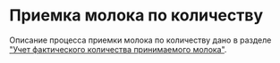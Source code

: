 # Приемка молока по количеству

Описание процесса приемки молока по количеству дано в разделе ["Учет фактического количества принимаемого молока"](../../../Manufacture/Milk/MilkReceiving/AccountRealAmountOfMilk/AccountRealAmountOfMilk.md).